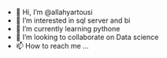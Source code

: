 - 👋 Hi, I’m @allahyartousi
- 👀 I’m interested in sql server and bi
- 🌱 I’m currently learning pythone
- 💞️ I’m looking to collaborate on Data science
- 📫 How to reach me ...

<!---
allahyart/allahyart is a ✨ special ✨ repository because its `README.md` (this file) appears on your GitHub profile.
You can click the Preview link to take a look at your changes.
--->
